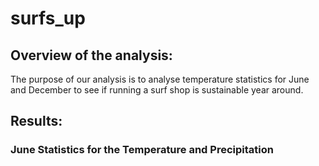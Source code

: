 # surfs_up

## Overview of the analysis: 
The purpose of our analysis is to analyse temperature statistics for June and December to see if running a surf shop is sustainable year around. 

## Results: 

### June Statistics for the Temperature and Precipitation

![]()
